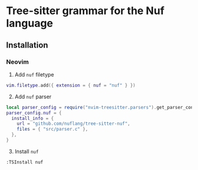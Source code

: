 # Tree-sitter grammar for the Nuf language

## Installation

### Neovim

1. Add `nuf` filetype

```lua
vim.filetype.add({ extension = { nuf = "nuf" } })
```
2. Add `nuf` parser

```lua
local parser_config = require("nvim-treesitter.parsers").get_parser_configs()
parser_config.nuf = {
  install_info = {
    url = "github.com/nuflang/tree-sitter-nuf",
    files = { "src/parser.c" },
  },
}
```

3. Install `nuf`

`:TSInstall nuf`
